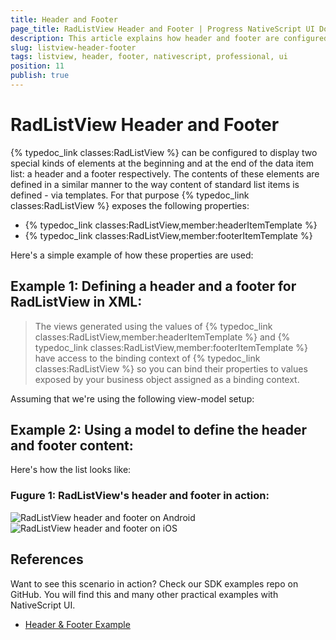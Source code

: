 ```yaml
---
title: Header and Footer
page_title: RadListView Header and Footer | Progress NativeScript UI Documentation
description: This article explains how header and footer are configured in RadListView.
slug: listview-header-footer
tags: listview, header, footer, nativescript, professional, ui
position: 11
publish: true
---
```


# RadListView Header and Footer

{% typedoc_link classes:RadListView %} can be configured to display two special kinds of elements at the beginning and at the end of the data item list: a header and a footer respectively. The contents of these elements are defined in a similar manner to the way content of standard list items is defined - via templates. For that purpose {% typedoc_link classes:RadListView %} exposes the following properties:

* {% typedoc_link classes:RadListView,member:headerItemTemplate %}
* {% typedoc_link classes:RadListView,member:footerItemTemplate %}

Here's a simple example of how these properties are used:

## __Example 1: Defining a header and a footer for RadListView in XML:__

<snippet id='listview-header-footer-xml'/>

> The views generated using the values of {% typedoc_link classes:RadListView,member:headerItemTemplate %} and {% typedoc_link classes:RadListView,member:footerItemTemplate %} have access to the binding context of {% typedoc_link classes:RadListView %} so you can bind their properties to values exposed by your business object assigned as a binding context.

Assuming that we're using the following view-model setup:

## __Example 2: Using a model to define the header and footer content:__

<snippet id='listview-header-footer-model'/>

Here's how the list looks like:

### __Fugure 1: RadListView's header and footer in action:__

![RadListView header and footer on Android](../../img/ns_ui/list-view-header-footer_1.png "iOS") ![RadListView header and footer on iOS](../../img/ns_ui/list-view-header-footer_2.png "Android")

## References

Want to see this scenario in action?
Check our SDK examples repo on GitHub. You will find this and many other practical examples with NativeScript UI.

* [Header & Footer Example](https://github.com/NativeScript/nativescript-ui-samples/tree/master/listview/app/examples/header-footer)
